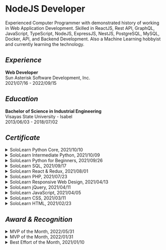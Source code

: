 # NodeJS Developer
Experienced Computer Programmer with demonstrated history of working in Web Application Development. Skilled in ReactJS, Rest API, GraphQL, JavaScript, TypeScript, NodeJS, ExpressJS, NestJS, PostgreSQL, MySQL, Docker, API, and Backend Development. Also a Machine Learning hobbyist and currently learning the technology.

## _Experience_
**Web Developer** <br />
Sun Asterisk Software Development, Inc. <br /> 
2021/07/16 - 2022/09/15

## _Education_
**Bachelor of Science in Industrial Engineering** <br />
Visayas State University - Isabel <br />
2013/06/03 - 2018/07/02 

## _Certificate_
<details>
<summary>SoloLearn Python Core, 2021/10/10</summary>

![f54a0269-af3c-4dff-9a59-65b474e39986](https://user-images.githubusercontent.com/69438999/194219648-6de9bf7a-95c7-4e03-b5b9-af2668385a9b.png)

</details>

<details>
<summary>SoloLearn Intermediate Python, 2021/10/09</summary>

![58080b8b-a98f-4687-9f3e-3878cf7d41e8](https://user-images.githubusercontent.com/69438999/194219534-45ab93fb-b9f6-4eda-b558-3fea0ec32214.png)

</details>

<details>
<summary>SoloLearn Python for Beginners, 2021/09/26</summary>

![e7e399e0-3f5e-4fcf-84a9-7db4ec15a8a6](https://user-images.githubusercontent.com/69438999/194219390-0d5a4d4f-f36b-4e08-a680-f29cea5b0172.png)

</details>

<details>
<summary>SoloLearn SQL, 2021/09/17</summary>

![2575a908-fa60-45c1-a269-c24c3dfa4204](https://user-images.githubusercontent.com/69438999/194219240-bf76cc0d-bb8f-4226-8f90-2f6dbc1d1523.png)

</details>

<details>
<summary>SoloLearn React & Redux, 2021/08/01</summary>

![dfda3de2-8606-44c8-9605-81ea2cc7ce3c](https://user-images.githubusercontent.com/69438999/194219048-36b3bd8f-a141-45fe-a516-f78a6fe8b295.png)

</details>

<details>
<summary>SoloLearn PHP, 2021/07/23</summary>
  
![2a637c36-a0f5-4ca3-b2c5-66c626e5634a](https://user-images.githubusercontent.com/69438999/194218910-757e9f2c-ca73-4391-9beb-36fd76461b9d.png)

</details>

<details>
<summary>SoloLearn Responsive Web Design, 2021/04/13</summary>
  
![b726354e-3f36-4e0f-9e1a-892cbb4bfb1b](https://user-images.githubusercontent.com/69438999/194218558-ef002330-38aa-40a0-85b9-ab1dfc7b5d61.png)

</details>

<details>
<summary>SoloLearn jQuery, 2021/04/11</summary>
  
![e504b6da-fe6e-424a-8595-3220edde0385](https://user-images.githubusercontent.com/69438999/194218739-bcdb0e04-7536-48ef-9f47-ca13df27cbdb.png)

</details>

<details>
<summary>SoloLearn JavaScript, 2021/04/05</summary>

![d6d8ee0d-f5e8-4afd-baf5-875411d231f1](https://user-images.githubusercontent.com/69438999/194218283-9c18b763-e0c2-4306-8d10-a1972d0edbb7.png)

</details>

<details>
<summary>SoloLearn CSS, 2021/03/11</summary>

![ef60e01d-2be4-40d3-b1a2-6480a2471dfc](https://user-images.githubusercontent.com/69438999/194218140-f7602a50-58b8-415b-b152-c0d361fd98f7.png)

</details>

<details>
<summary>SoloLearn HTML, 2021/02/23</summary>

![cert-CT-MKBL8ITD](https://user-images.githubusercontent.com/69438999/194217222-9b72d174-f4bd-4a89-bbf6-9ae2636bb872.jpg)

</details>

## _Award & Recognition_
<details>
<summary>MVP of the Month, 2022/05/31</summary>

![Recognition_ MVP of the Month - May 2022](https://user-images.githubusercontent.com/69438999/194123757-73592c7b-bf95-4f2d-89a8-8bbeac2a534a.png)

</details>

<details>
<summary>MVP of the Month, 2022/01/31</summary>

![Recognition_ MVP of the Month - January 2022-1](https://user-images.githubusercontent.com/69438999/194123565-0ef2cc28-cc17-4b23-9c9a-c5e8b8717e6b.png)

</details>

<details>
<summary>Best Effort of the Month, 2021/01/10</summary>
  
![Recognition_ Best Effort of the Month - December 2021-1](https://user-images.githubusercontent.com/69438999/194122095-802782b4-5fc0-4a5b-bac8-abfcfb1e812b.png)

</details>
